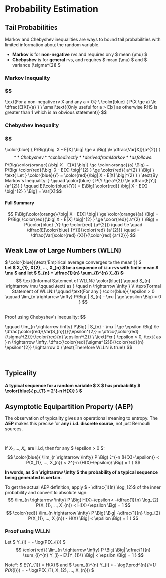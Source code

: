 # Probability Estimation

## Tail Probabilities
Markov and Chebyshev inequalities are ways to bound tail
probabilities with limited information about the random variable.
* **Markov** is for **non-negative** rvs and requires only $ mean (\mu) $ 
* **Chebyshev** is for **general** rvs, and requires $ mean (\mu) $ and $ variance (\sigma^{2}) $

### Markov Inequality

### $$ 
\text{For a non-negative rv X and any a > 0:} \\
\color{blue} { P(X \ge a) \le \dfrac{E[X]}{a} }
\\
\small\text{(Only useful for a > E[x] as otherwise RHS is greater than 1 which is an obvious statement)}
$$

### Chebyshev Inequality

### $$ 
\color{blue} { P\Big(\big| X - E[X] \big| \ge a \Big) \le \dfrac{Var[X]}{a^{2}} }
$$
**Chebyshev** can be directly **derived from Markov** as follows:
$$
P\Big(\color{orange}{\big| X - E[X] \big|} \ge \color{orange}{a} \Big) = P\Big( \color{red}{\big| X - E[X] \big|^{2} } \ge \color{red}{ a^{2} } \Big)
\\
\text{ Let } \color{blue}{Y} = \color{red}{\big| X - E[X] \big|^{2} }
\\
\text{By Markov's Inequality: } \qquad
\color{blue} { P(Y \ge a^{2}) \le \dfrac{E[Y]}{a^{2}} } \qquad
E[\color{blue}{Y}] = E\Big[ \color{red}{ \big| X - E[X] \big|^{2} } \Big] = Var[X]
$$
#### Full Summary
$$
P\Big(\color{orange}{\big| X - E[X] \big|} \ge \color{orange}{a} \Big) = P\Big( \color{red}{\big| X - E[X] \big|^{2} } \ge \color{red}{ a^{2} } \Big) = P(\color{blue} {Y} \ge \color{red} {a^{2}}) \quad \le \quad \dfrac{E[\color{blue} {Y}]}{\color{red} {a^{2}}}  \quad = \dfrac{Var[\color{red} {X}]}{\color{red} {a^{2}}} 
$$

## Weak Law of Large Numbers (WLLN)

$ \color{blue}{\text{'Empirical average converges to the mean'}} $
</br>
**Let $ X_{1}, X{2}, ..., X_{n} $ be a sequence of i.i.d rvs with finite mean $ \mu $ and let $ S_{n} = \dfrac{1}{n} \sum_{i}^{n} X_{i} $:**
$$
\text{Informal Statement of WLLN:} \color{blue}{ \qquad S_{n} \rightarrow \mu \qquad \text{ as } \quad n \rightarrow \infty }
\\
\text{Formal Statement of WLLN:} \qquad
\text{For any } \color{blue}{ \epsilon > 0
\qquad \lim_{n \rightarrow \infty} P\Big( | S_{n} - \mu | \ge \epsilon \Big) = 0 }
$$

</br>
Proof using Chebyshev's Inequality:
$$

\qquad \lim_{n \rightarrow \infty} P\Big( | S_{n} - \mu | \ge \epsilon \Big) \le \dfrac{\color{red}{Var(S_{n})}}{\epsilon^{2}} = \dfrac{\color{red}{\sigma^{2}}}{\color{red}{n} \epsilon^{2}}
\\
\text{For } \epsilon > 0, \text{ as } n \rightarrow \infty, \dfrac{\color{red}{\sigma^{2}}}{\color{red}{n} \epsilon^{2}} \rightarrow 0
\\
\text{Therefore WLLN is true!}
$$

</br>

## Typicality
#### A typical sequence for a random variable $ X $ has probability $ \color{blue}{ p_{T} = 2^{-n H(X)} } $ 

## Asymptotic Equipartition Property (AEP)
The observation of typicality gives an operational meaning to entropy.
The **AEP** makes this precise for **any i.i.d. discrete source**, not just Bernoulli sources.

</br>

If $X_{1}, ..., X_{n}$ are i.i.d, then for any $ \epsilon > 0 $:
$$ \color{blue}{ \lim_{n \rightarrow \infty} P \Big( 2^{-n (H(X)+\epsilon)} < P(X_{1}, ..., X_{n}) < 2^{-n (H(X)-\epsilon)} \Big) = 1 } $$

**In words, as $ n \rightarrow \infty $ the probability of a typical sequence being generated is certain.**
</br>

To get the actual AEP definition, apply $ - \dfrac{1}{n} \log_{2}$ of the inner probability and convert to absolute sign:
$$ \lim_{n \rightarrow \infty} P \Big( H(X)-\epsilon < -\dfrac{1}{n} \log_{2} P(X_{1}, ..., X_{n}) < H(X)+\epsilon \Big) = 1 $$
$$ \color{red}{ \lim_{n \rightarrow \infty} P \Big( \Big| -\dfrac{1}{n} \log_{2} P(X_{1}, ..., X_{n}) - H(X) \Big| < \epsilon \Big) = 1 } $$

### Proof using WLLN

Let $ Y_{i} = - \log(P(X_{i})) $
$$ \color{red}{ \lim_{n \rightarrow \infty} P \Big( \Big| \dfrac{1}{n} \sum_{i}^{n} Y_{i} - E\{Y_{1}\} \Big| < \epsilon \Big) = 1 } $$

Note*: $ E\{Y_{1}\} = H(X) $ and $ \sum_{i}^{n} Y_{i} = - \log(\prod^{n}_{i=1} P(X_{i})) = - \log(P(X_{1}, X_{2}, ..., X_{n})) $




